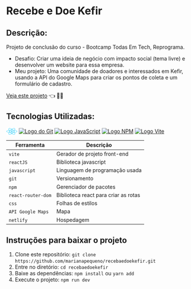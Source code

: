 # Recebe e Doe Kefir

## Descrição: 
Projeto de conclusão do curso - Bootcamp Todas Em Tech, Reprograma.

* Desafio: Criar uma ideia de negócio com impacto social (tema livre) e desenvolver um website para essa empresa.
* Meu projeto: Uma comunidade de doadores e interessados em Kefir, usando a API do Google Maps para criar os pontos de coleta e um formulário de cadastro.

[Veja este projeto](https://recebaedoekefir.netlify.app/) :point_left: :woman_technologist:

## Tecnologias Utilizadas:
<div>
  <a href="https://pt-br.reactjs.org/"><img align="center" alt="Logo-React" height="20" width="30"  src="https://raw.githubusercontent.com/devicons/devicon/master/icons/react/react-original.svg"></a>
  <a href="https://git-scm.com/"><img align="center" alt="Logo do Git" height="30" width="30" src="https://cdn.jsdelivr.net/gh/devicons/devicon/icons/git/git-original-wordmark.svg" /></a>
  <a href="https://developer.mozilla.org/pt-BR/docs/Web/JavaScript"><img align="center" alt="Logo JavaScript" height="20" width="30" src="https://cdn.jsdelivr.net/gh/devicons/devicon/icons/javascript/javascript-original.svg" /></a>
  <a href="https://www.npmjs.com/"><img align="center" alt="Logo NPM" height="30" width="40" src="https://cdn.jsdelivr.net/gh/devicons/devicon/icons/npm/npm-original-wordmark.svg" /></a>
  <a href="https://vitejs.dev/"><img align="center" alt="Logo Vite" height="20" width="30" src="https://camo.githubusercontent.com/61e102d7c605ff91efedb9d7e47c1c4a07cef59d3e1da202fd74f4772122ca4e/68747470733a2f2f766974656a732e6465762f6c6f676f2e737667" /></a>
</div>

| Ferramenta | Descrição |
| --- | --- |
| `vite` | Gerador de projeto front-end |
| `reactJS` | Biblioteca javascript|
| `javascript` | Linguagem de programação usada|
| `git` | Versionamento|
| `npm` | Gerenciador de pacotes|
| `react-router-dom` | Biblioteca react para criar as rotas|
| `css` | Folhas de estilos|
| `API Google Maps` | Mapa |
| `netlify` | Hospedagem|

## Instruções para baixar o projeto
1. Clone este repositório: `git clone https://github.com/marianapequeno/recebaedoekefir.git`
2. Entre no diretório: `cd recebaedoekefir`
3. Baixe as dependências: `npm install` ou `yarn add` 
4. Execute o projeto: `npm run dev`
